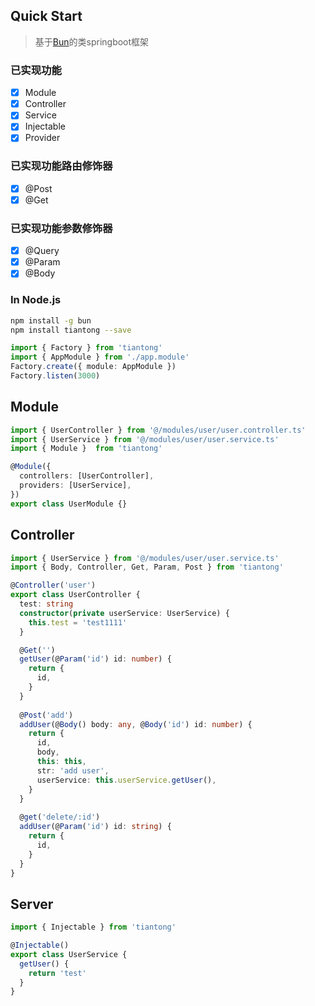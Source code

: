 ## Quick Start

> 基于[Bun](https://bun.sh/)的类springboot框架

### 已实现功能
- [x] Module
- [x] Controller
- [x] Service
- [x] Injectable
- [x] Provider
### 已实现功能路由修饰器
- [x] @Post
- [x] @Get
### 已实现功能参数修饰器
- [x] @Query
- [x] @Param
- [x] @Body

### In Node.js

```bash
npm install -g bun
npm install tiantong --save
```

```ts
import { Factory } from 'tiantong'
import { AppModule } from './app.module'
Factory.create({ module: AppModule })
Factory.listen(3000)
```
## Module
```ts
import { UserController } from '@/modules/user/user.controller.ts'
import { UserService } from '@/modules/user/user.service.ts'
import { Module }  from 'tiantong'

@Module({
  controllers: [UserController],
  providers: [UserService],
})
export class UserModule {}

```

## Controller
```ts
import { UserService } from '@/modules/user/user.service.ts'
import { Body, Controller, Get, Param, Post } from 'tiantong'

@Controller('user')
export class UserController {
  test: string
  constructor(private userService: UserService) {
    this.test = 'test1111'
  }

  @Get('')
  getUser(@Param('id') id: number) {
    return {
      id,
    }
  }
  
  @Post('add')
  addUser(@Body() body: any, @Body('id') id: number) {
    return {
      id,
      body,
      this: this,
      str: 'add user',
      userService: this.userService.getUser(),
    }
  }
  
  @get('delete/:id')
  addUser(@Param('id') id: string) {
    return {
      id,
    }
  }
}

```
## Server

```ts
import { Injectable } from 'tiantong'

@Injectable()
export class UserService {
  getUser() {
    return 'test'
  }
}


```
